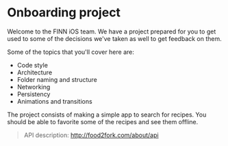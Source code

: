 # Onboarding project

Welcome to the FINN iOS team. We have a project prepared for you to get used to some of the decisions we've taken as well to get feedback on them.

Some of the topics that you'll cover here are:
- Code style
- Architecture
- Folder naming and structure
- Networking
- Persistency
- Animations and transitions

The project consists of making a simple app to search for recipes. You should be able to favorite some of the recipes and see them offline.

> API description: http://food2fork.com/about/api

